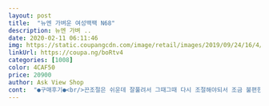 ```yaml
---
layout: post 
title:  "뉴엔 가벼운 여성백팩 N68" 
description: 뉴엔 가벼 ..
date: 2020-02-11 06:11:46 
img: https://static.coupangcdn.com/image/retail/images/2019/09/24/16/4/ef6578e2-f594-4a27-802e-632e6831d99f.jpg 
linkUrl: https://coupa.ng/boRtv4 
categories: [1008] 
color: 4CAF50 
price: 20900 
author: Ask View Shop 
cont:  "●구매후기●<br/>끈조절은 쉬운데 잘풀려서 그때그때 다시 조절해야되서 조금 불편한데 디자인은 예쁘고 수납공간도 많은건 너무 좋아요^^<br/>다 좋은데 끈 조절은 되나 조절 후 고정이 안돼요 ㅠ무거운 책 두권 넣으면 끈이 고정이 안돼서 가방이 주욱 내려갑니다.<br/> 최대한 길게 멜 수밖에 없네요ㅠㅠ그냥 가벼운 거 넣고 들고 다니고 있습니다.<br/>.<br/>가격이 저렴해서 할말은 없네요<br/>생각했던것보다는 작네요 노트북들어가길바라고 산건데 안들어가네요 가빙사이즈 잘 확인하고 사야할것같아요 그리고 제품설명에는 가방뒤쪽에 이어폰 뺄수있는 홀이 있다고 했는데 없네요 허위광고인건가요?쨌든 그냥 그래요<br/>끈조절은 쉬운데 잘풀려서 그때그때 다시 조절해야되서 조금 불편한데 디자인은 예쁘고 수납공간도 많은건 너무 좋아요^^<br/>다 좋은데 끈 조절은 되나 조절 후 고정이 안돼요 ㅠ무거운 책 두권 넣으면 끈이 고정이 안돼서 가방이 주욱 내려갑니다.<br/> 최대한 길게 멜 수밖에 없네요ㅠㅠ그냥 가벼운 거 넣고 들고 다니고 있습니다.<br/>.<br/>가격이 저렴해서 할말은 없네요<br/>생각했던것보다는 작네요 노트북들어가길바라고 산건데 안들어가네요 가빙사이즈 잘 확인하고 사야할것같아요 그리고 제품설명에는 가방뒤쪽에 이어폰 뺄수있는 홀이 있다고 했는데 없네요 허위광고인건가요?쨌든 그냥 그래요<br/>" 
---
```


